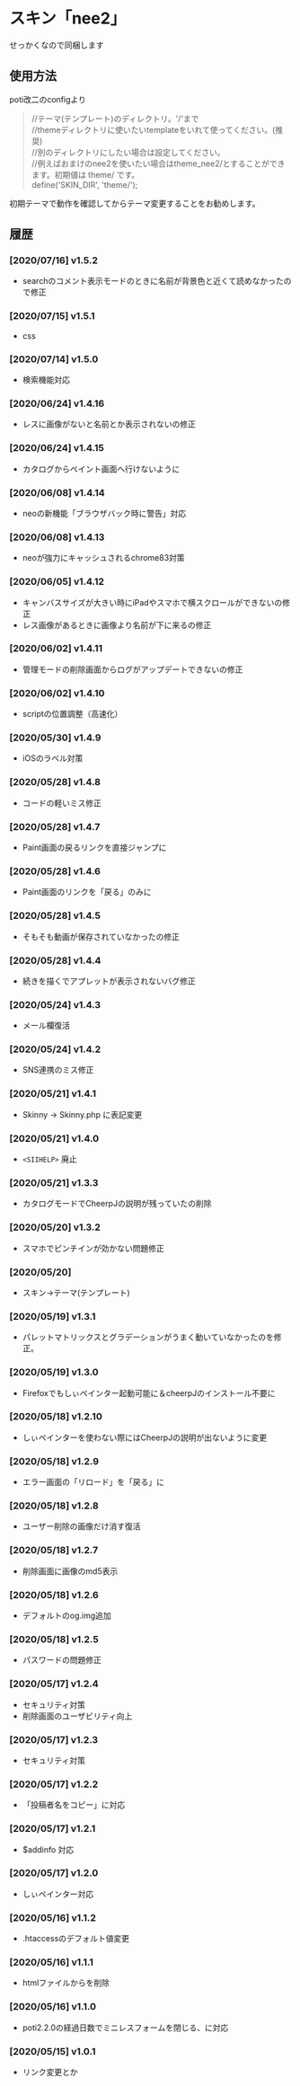 # スキン「nee2」

せっかくなので同梱します

## 使用方法

poti改二のconfigより

> //テーマ(テンプレート)のディレクトリ。'/'まで  
> //themeディレクトリに使いたいtemplateをいれて使ってください。(推奨)  
> //別のディレクトリにしたい場合は設定してください。  
> //例えばおまけのnee2を使いたい場合はtheme_nee2/とすることができます。初期値は theme/ です。  
> define('SKIN_DIR', 'theme/');  

初期テーマで動作を確認してからテーマ変更することをお勧めします。

## 履歴

### [2020/07/16] v1.5.2

- searchのコメント表示モードのときに名前が背景色と近くて読めなかったので修正

### [2020/07/15] v1.5.1

- css

### [2020/07/14] v1.5.0

- 検索機能対応

### [2020/06/24] v1.4.16

- レスに画像がないと名前とか表示されないの修正

### [2020/06/24] v1.4.15

- カタログからペイント画面へ行けないように

### [2020/06/08] v1.4.14

- neoの新機能「ブラウザバック時に警告」対応

### [2020/06/08] v1.4.13

- neoが強力にキャッシュされるchrome83対策

### [2020/06/05] v1.4.12

- キャンバスサイズが大きい時にiPadやスマホで横スクロールができないの修正
- レス画像があるときに画像より名前が下に来るの修正

### [2020/06/02] v1.4.11

- 管理モードの削除画面からログがアップデートできないの修正

### [2020/06/02] v1.4.10

- scriptの位置調整（高速化）

### [2020/05/30] v1.4.9

- iOSのラベル対策

### [2020/05/28] v1.4.8

- コードの軽いミス修正

### [2020/05/28] v1.4.7

- Paint画面の戻るリンクを直接ジャンプに

### [2020/05/28] v1.4.6

- Paint画面のリンクを「戻る」のみに

### [2020/05/28] v1.4.5

- そもそも動画が保存されていなかったの修正

### [2020/05/28] v1.4.4

- 続きを描くでアプレットが表示されないバグ修正

### [2020/05/24] v1.4.3

- メール欄復活

### [2020/05/24] v1.4.2

- SNS連携のミス修正

### [2020/05/21] v1.4.1

- Skinny → Skinny.php に表記変更

### [2020/05/21] v1.4.0

- `<SIIHELP>` 廃止

### [2020/05/21] v1.3.3

- カタログモードでCheerpJの説明が残っていたの削除

### [2020/05/20] v1.3.2

- スマホでピンチインが効かない問題修正

### [2020/05/20]

- スキン→テーマ(テンプレート)

### [2020/05/19] v1.3.1

- パレットマトリックスとグラデーションがうまく動いていなかったのを修正。

### [2020/05/19] v1.3.0

- Firefoxでもしぃペインター起動可能に＆cheerpJのインストール不要に

### [2020/05/18] v1.2.10

- しぃペインターを使わない際にはCheerpJの説明が出ないように変更

### [2020/05/18] v1.2.9

- エラー画面の「リロード」を「戻る」に

### [2020/05/18] v1.2.8

- ユーザー削除の画像だけ消す復活

### [2020/05/18] v1.2.7

- 削除画面に画像のmd5表示

### [2020/05/18] v1.2.6

- デフォルトのog.img追加

### [2020/05/18] v1.2.5

- パスワードの問題修正

### [2020/05/17] v1.2.4

- セキュリティ対策
- 削除画面のユーザビリティ向上

### [2020/05/17] v1.2.3

- セキュリティ対策

### [2020/05/17] v1.2.2

- 「投稿者名をコピー」に対応

### [2020/05/17] v1.2.1

- $addinfo 対応

### [2020/05/17] v1.2.0

- しぃペインター対応

### [2020/05/16] v1.1.2

- .htaccessのデフォルト値変更

### [2020/05/16] v1.1.1

- htmlファイルから<?php echo "\n"; ?>を削除

### [2020/05/16] v1.1.0

- poti2.2.0の経過日数でミニレスフォームを閉じる、に対応

### [2020/05/15] v1.0.1

- リンク変更とか